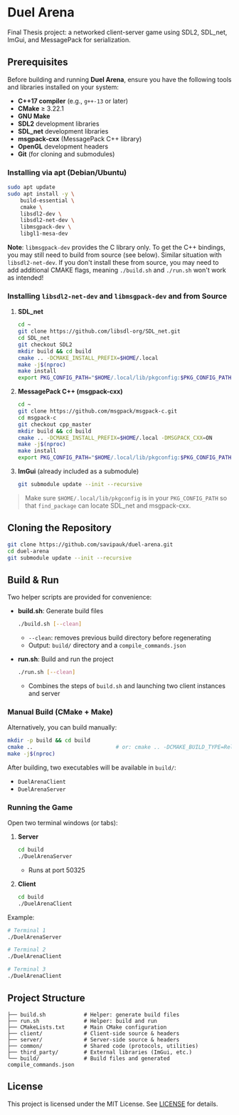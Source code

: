 # Duel Arena
Final Thesis project: a networked client-server game using SDL2, SDL_net, ImGui, and MessagePack for serialization.

## Prerequisites
Before building and running **Duel Arena**, ensure you have the following tools and libraries installed on your system:

- **C++17 compiler** (e.g., `g++-13` or later)
- **CMake** ≥ 3.22.1
- **GNU Make**
- **SDL2** development libraries
- **SDL_net** development libraries
- **msgpack-cxx** (MessagePack C++ library)
- **OpenGL** development headers
- **Git** (for cloning and submodules)

### Installing via apt (Debian/Ubuntu)
```bash
sudo apt update
sudo apt install -y \
    build-essential \
    cmake \
    libsdl2-dev \
    libsdl2-net-dev \
    libmsgpack-dev \
    libgl1-mesa-dev
```

**Note**: `libmsgpack-dev` provides the C library only. To get the C++ bindings, you may still need to build from source (see below). Similar situation with `libsdl2-net-dev`. If you don't install these from source, you may need to add additional CMAKE flags, meaning `./build.sh` and `./run.sh` won't work as intended!

### Installing `libsdl2-net-dev` and `libmsgpack-dev` and from Source

1. **SDL_net**
    ```bash
    cd ~
    git clone https://github.com/libsdl-org/SDL_net.git
    cd SDL_net
    git checkout SDL2
    mkdir build && cd build
    cmake .. -DCMAKE_INSTALL_PREFIX=$HOME/.local
    make -j$(nproc)
    make install
    export PKG_CONFIG_PATH="$HOME/.local/lib/pkgconfig:$PKG_CONFIG_PATH"
    ```

2. **MessagePack C++ (msgpack-cxx)**
    ```bash
    cd ~
    git clone https://github.com/msgpack/msgpack-c.git
    cd msgpack-c
    git checkout cpp_master
    mkdir build && cd build
    cmake .. -DCMAKE_INSTALL_PREFIX=$HOME/.local -DMSGPACK_CXX=ON
    make -j$(nproc)
    make install
    export PKG_CONFIG_PATH="$HOME/.local/lib/pkgconfig:$PKG_CONFIG_PATH"
    ```

3. **ImGui** (already included as a submodule)
    ```bash
    git submodule update --init --recursive
    ```

> Make sure `$HOME/.local/lib/pkgconfig` is in your `PKG_CONFIG_PATH` so that `find_package` can locate SDL_net and msgpack-cxx.

## Cloning the Repository
```bash
git clone https://github.com/savipauk/duel-arena.git
cd duel-arena
git submodule update --init --recursive
```


## Build & Run
Two helper scripts are provided for convenience:

- **build.sh**: Generate build files
  ```bash
  ./build.sh [--clean]
  ```
  - `--clean`: removes previous build directory before regenerating
  - Output: `build/` directory and a `compile_commands.json`

- **run.sh**: Build and run the project
  ```bash
  ./run.sh [--clean]
  ```
  - Combines the steps of `build.sh` and launching two client instances and server

### Manual Build (CMake + Make)
Alternatively, you can build manually:

```bash
mkdir -p build && cd build
cmake ..                          # or: cmake .. -DCMAKE_BUILD_TYPE=Release
make -j$(nproc)
```

After building, two executables will be available in `build/`:
- `DuelArenaClient`
- `DuelArenaServer`

### Running the Game
Open two terminal windows (or tabs):

1. **Server**
    ```bash
    cd build
    ./DuelArenaServer
    ```
    - Runs at port 50325

2. **Client**
    ```bash
    cd build
    ./DuelArenaClient
    ```

Example:
```bash
# Terminal 1
./DuelArenaServer

# Terminal 2
./DuelArenaClient 

# Terminal 3
./DuelArenaClient 
```

## Project Structure
```
├── build.sh            # Helper: generate build files
├── run.sh              # Helper: build and run
├── CMakeLists.txt      # Main CMake configuration
├── client/             # Client-side source & headers
├── server/             # Server-side source & headers
├── common/             # Shared code (protocols, utilities)
├── third_party/        # External libraries (ImGui, etc.)
└── build/              # Build files and generated compile_commands.json
```

## License
This project is licensed under the MIT License. See [LICENSE](LICENSE) for details.
